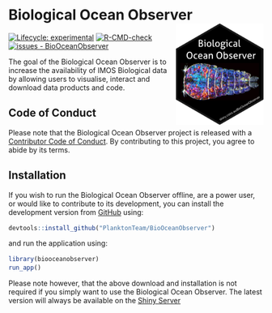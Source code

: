 
<!-- README.md is generated from README.Rmd. Please edit that file -->

# Biological Ocean Observer <a href='https://github.com/PlanktonTeam/BioOceanObserver'><img src='inst/app/www/BOO_Hex.png' style="float:right; height:200px;"></a>

<!-- badges: start -->

[![Lifecycle:
experimental](https://img.shields.io/badge/lifecycle-experimental-orange.svg)](https://lifecycle.r-lib.org/articles/stages.html#experimental)
[![R-CMD-check](https://github.com/PlanktonTeam/BioOceanObserver/actions/workflows/R-CMD-check.yaml/badge.svg)](https://github.com/PlanktonTeam/BioOceanObserver/actions/workflows/R-CMD-check.yaml)
[![issues -
BioOceanObserver](https://img.shields.io/github/issues/PlanktonTeam/BioOceanObserver)](https://github.com/PlanktonTeam/BioOceanObserver/issues)
<!-- badges: end -->

The goal of the Biological Ocean Observer is to increase the
availability of IMOS Biological data by allowing users to visualise,
interact and download data products and code.

## Code of Conduct

Please note that the Biological Ocean Observer project is released with
a [Contributor Code of
Conduct](https://contributor-covenant.org/version/2/0/CODE_OF_CONDUCT.html).
By contributing to this project, you agree to abide by its terms.

## Installation

If you wish to run the Biological Ocean Observer offline, are a power
user, or would like to contribute to its development, you can install
the development version from [GitHub](https://github.com/) using:

``` r
devtools::install_github("PlanktonTeam/BioOceanObserver")
```

and run the application using:

``` r
library(biooceanobserver)
run_app()
```

Please note however, that the above download and installation is not
required if you simply want to use the Biological Ocean Observer. The
latest version will always be available on the [Shiny
Server](https://shiny.csiro.au/BioOceanObserver)
